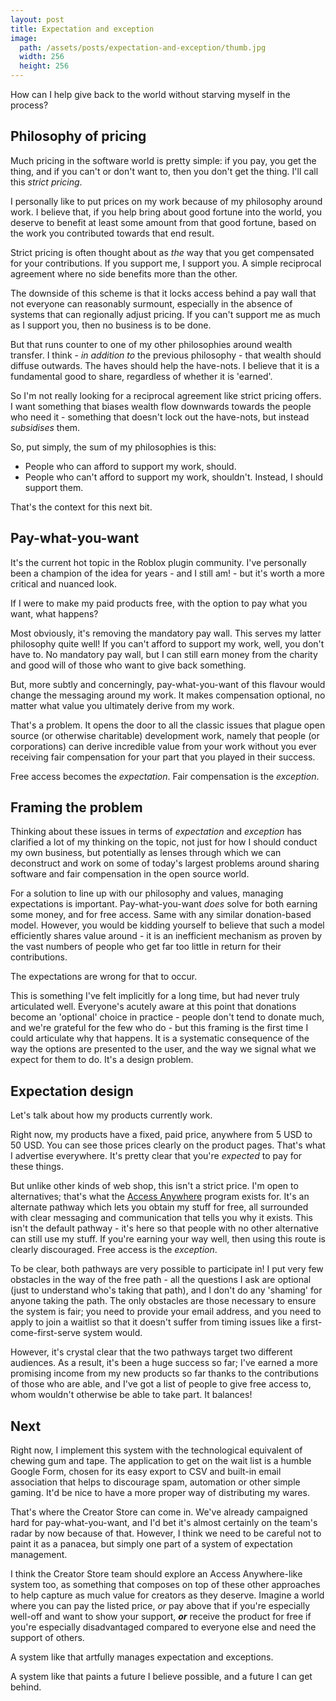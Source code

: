 ```yaml
---
layout: post
title: Expectation and exception
image:
  path: /assets/posts/expectation-and-exception/thumb.jpg
  width: 256
  height: 256
---
```


How can I help give back to the world without starving myself in the process?

## Philosophy of pricing

Much pricing in the software world is pretty simple: if you pay, you get the thing, and if you can't or don't want to, then you don't get the thing. I'll call this *strict pricing*.

I personally like to put prices on my work because of my philosophy around work. I believe that, if you help bring about good fortune into the world, you deserve to benefit at least some amount from that good fortune, based on the work you contributed towards that end result. 

Strict pricing is often thought about as *the* way that you get compensated for your contributions. If you support me, I support you. A simple reciprocal agreement where no side benefits more than the other.

The downside of this scheme is that it locks access behind a pay wall that not everyone can reasonably surmount, especially in the absence of systems that can regionally adjust pricing. If you can't support me as much as I support you, then no business is to be done.

But that runs counter to one of my other philosophies around wealth transfer. I think - *in addition to* the previous philosophy - that wealth should diffuse outwards. The haves should help the have-nots. I believe that it is a fundamental good to share, regardless of whether it is 'earned'. 

So I'm not really looking for a reciprocal agreement like strict pricing offers. I want something that biases wealth flow downwards towards the people who need it - something that doesn't lock out the have-nots, but instead *subsidises* them.

So, put simply, the sum of my philosophies is this:

- People who can afford to support my work, should.
- People who can't afford to support my work, shouldn't. Instead, I should support them.

That's the context for this next bit.

## Pay-what-you-want

It's the current hot topic in the Roblox plugin community. I've personally been a champion of the idea for years - and I still am! - but it's worth a more critical and nuanced look. 

If I were to make my paid products free, with the option to pay what you want, what happens?

Most obviously, it's removing the mandatory pay wall. This serves my latter philosophy quite well! If you can't afford to support my work, well, you don't have to. No mandatory pay wall, but I can still earn money from the charity and good will of those who want to give back something.

But, more subtly and concerningly, pay-what-you-want of this flavour would change the messaging around my work. It makes compensation optional, no matter what value you ultimately derive from my work.

That's a problem. It opens the door to all the classic issues that plague open source (or otherwise charitable) development work, namely that people (or corporations) can derive incredible value from your work without you ever receiving fair compensation for your part that you played in their success.

Free access becomes the *expectation*. Fair compensation is the *exception*. 
## Framing the problem

Thinking about these issues in terms of *expectation* and *exception* has clarified a lot of my thinking on the topic, not just for how I should conduct my own business, but potentially as lenses through which we can deconstruct and work on some of today's largest problems around sharing software and fair compensation in the open source world.

For a solution to line up with our philosophy and values, managing expectations is important. Pay-what-you-want *does* solve for both earning some money, and for free access. Same with any similar donation-based model. However, you would be kidding yourself to believe that such a model efficiently shares value around - it is an inefficient mechanism as proven by the vast numbers of people who get far too little in return for their contributions.

The expectations are wrong for that to occur.

This is something I've felt implicitly for a long time, but had never truly articulated well. Everyone's acutely aware at this point that donations become an 'optional' choice in practice - people don't tend to donate much, and we're grateful for the few who do - but this framing is the first time I could articulate why that happens. It is a systematic consequence of the way the options are presented to the user, and the way we signal what we expect for them to do. It's a design problem.
## Expectation design

Let's talk about how my products currently work.

Right now, my products have a fixed, paid price, anywhere from 5 USD to 50 USD. You can see those prices clearly on the product pages. That's what I advertise everywhere. It's pretty clear that you're *expected* to pay for these things.

But unlike other kinds of web shop, this isn't a strict price. I'm open to alternatives; that's what the [Access Anywhere](https://suite.elttob.uk/next-generation/#access-anywhere) program exists for. It's an alternate pathway which lets you obtain my stuff for free, all surrounded with clear messaging and communication that tells you why it exists. This isn't the default pathway - it's here so that people with no other alternative can still use my stuff. If you're earning your way well, then using this route is clearly discouraged. Free access is the *exception*.

To be clear, both pathways are very possible to participate in! I put very few obstacles in the way of the free path - all the questions I ask are optional (just to understand who's taking that path), and I don't do any 'shaming' for anyone taking the path. The only obstacles are those necessary to ensure the system is fair; you need to provide your email address, and you need to apply to join a waitlist so that it doesn't suffer from timing issues like a first-come-first-serve system would.

However, it's crystal clear that the two pathways target two different audiences. As a result, it's been a huge success so far; I've earned a more promising income from my new products so far thanks to the contributions of those who are able, and I've got a list of people to give free access to, whom wouldn't otherwise be able to take part. It balances!
## Next

Right now, I implement this system with the technological equivalent of chewing gum and tape. The application to get on the wait list is a humble Google Form, chosen for its easy export to CSV and built-in email association that helps to discourage spam, automation or other simple gaming. It'd be nice to have a more proper way of distributing my wares.

That's where the Creator Store can come in. We've already campaigned hard for pay-what-you-want, and I'd bet it's almost certainly on the team's radar by now because of that. However, I think we need to be careful not to paint it as a panacea, but simply one part of a system of expectation management.

I think the Creator Store team should explore an Access Anywhere-like system too, as something that composes on top of these other approaches to help capture as much value for creators as they deserve. Imagine a world where you can pay the listed price, *or* pay above that if you're especially well-off and want to show your support, ***or*** receive the product for free if you're especially disadvantaged compared to everyone else and need the support of others.

A system like that artfully manages expectation and exceptions.

A system like that paints a future I believe possible, and a future I can get behind.